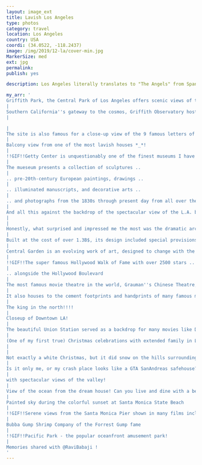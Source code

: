 ```yaml
---
layout: image_ext
title: Lavish Los Angeles
type: photos
category: travel
location: Los Angeles
country: USA
coordi: (34.0522, -118.2437)
image: /img/2019/12-la/cover-min.jpg
MarkerSize: med
ext: jpg
permalink:
publish: yes

description: Los Angeles literally translates to "The Angels" from Spanish. Famous for the entertainment industry, the city is just a drive away from snow-capped mountains, desert and beach making it a dream city for me. I was in LA for about 10 days and with so much to see, the time still seemed less :D. Seperate posts for DisneyLand and Universal Studios.

my_arr: '
Griffith Park, the Central Park of Los Angeles offers scenic views of the downtown skyline.
|
Southern California''s gateway to the cosmos, Griffith Observatory hosts extensive array of space and science-related displays ..
|

|
The site is also famous for a close-up view of the 9 famous letters of Hollywood!
|
Balcony view from one of the most lavish houses *_*!
|
!!GIF!!Getty Center is unquestionably one of the finest museums I have ever been to, and that too for no cost? Louvre what?
|
The mueseum presents a collection of sculptures ..
|
.. pre-20th-century European paintings, drawings ..
|
.. illuminated manuscripts, and decorative arts ..
|
.. and photographs from the 1830s through present day from all over the world.
|
And all this against the backdrop of the spectacular view of the L.A. basin and the Pacific Ocean
|
|
Honestly, what surprised and impressed me the most was the dramatic architecture.
|
Built at the cost of over 1.3B$, its design included special provisions to address concerns regarding earthquakes and fires.
|
Central Garden is an evolving work of art, designed to change with the seasons, overlooking the city of LA.
|
!!GIF!!The super famous Hollywood Walk of Fame with over 2500 stars ..
|
.. alongside the Hollywood Boulevard
|
The most famous movie theatre in the world, Grauman''s Chinese Theatre, former home of the Oscars and the largest IMAX theatre in the world!
|
It also houses to the cement footprints and handprints of many famous movie stars.
|
The king in the north!!!!
|
Closeup of Downtown LA!
|
The beautiful Union Station served as a backdrop for many movies like Dark Knight Rises!
|
(One of my first true) Christmas celebrations with extended family in LA
|
|
Not exactly a white Christmas, but it did snow on the hills surrounding the city. Always thought of LA as a warm beach and desert city. Snow was a pleasant surprise!
|
Is it only me, or my crash place looks like a GTA SanAndreas safehouse?
|
with spectacular views of the valley!
|
View of the ocean from the dream house! Can you live and dine with a better view?
|
Painted sky during the colorful sunset at Santa Monica State Beach
|
!!GIF!!Serene views from the Santa Monica Pier shown in many films including Forrest Gump, Iron Man, etc.
|
Bubba Gump Shrimp Company of the Forrest Gump fame
|
!!GIF!!Pacific Park - the popular oceanfront amusement park!
|
Memories shared with @RaviBabaji !
'
---
```

<!-- http://compressjpeg.com -->
<!-- http://compressimage.toolur.com/ 1024, 400-->
<!-- https://ezgif.com/optimize/ remove second and then lossy 50 -->

